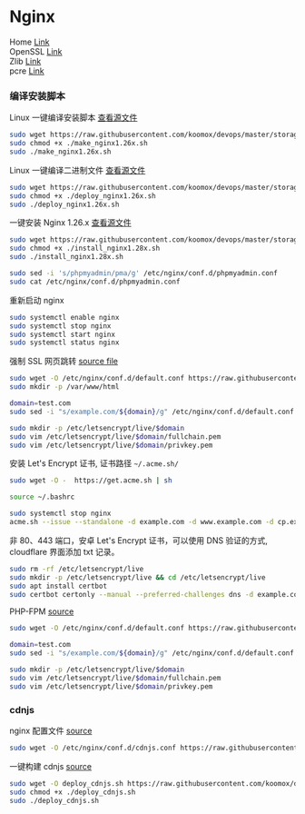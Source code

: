 # Nginx            
Home [Link](https://nginx.org/en/download.html)          
OpenSSL [Link](https://www.openssl.org/source/)         
Zlib [Link](https://zlib.net/)       
pcre [Link](https://ftp.pcre.org/pub/pcre/)         
### 编译安装脚本           
Linux 一键编译安装脚本 [查看源文件](/storage/linux/scripts/nginx/make_nginx1.26x.sh)     
```sh
sudo wget https://raw.githubusercontent.com/koomox/devops/master/storage/linux/scripts/nginx/make_nginx1.26x.sh
sudo chmod +x ./make_nginx1.26x.sh
sudo ./make_nginx1.26x.sh
```
Linux 一键编译二进制文件 [查看源文件](/storage/linux/scripts/nginx/deploy_nginx1.26x.sh)     
```sh
sudo wget https://raw.githubusercontent.com/koomox/devops/master/storage/linux/scripts/nginx/deploy_nginx1.26x.sh
sudo chmod +x ./deploy_nginx1.26x.sh
sudo ./deploy_nginx1.26x.sh
```       
一键安装 Nginx 1.26.x [查看源文件](/storage/linux/scripts/nginx/install_nginx1.28x.sh)         
```sh
sudo wget https://raw.githubusercontent.com/koomox/devops/master/storage/linux/scripts/nginx/install_nginx1.28x.sh
sudo chmod +x ./install_nginx1.28x.sh
sudo ./install_nginx1.28x.sh
```
```sh
sudo sed -i 's/phpmyadmin/pma/g' /etc/nginx/conf.d/phpmyadmin.conf
sudo cat /etc/nginx/conf.d/phpmyadmin.conf
```
重新启动 nginx       
```sh
sudo systemctl enable nginx
sudo systemctl stop nginx
sudo systemctl start nginx
sudo systemctl status nginx
```   
强制 SSL 网页跳转 [source file](/storage/linux/scripts/nginx/conf.d/default_force.conf)                         
```sh
sudo wget -O /etc/nginx/conf.d/default.conf https://raw.githubusercontent.com/koomox/devops/master/storage/linux/scripts/nginx/conf.d/default_force.conf
sudo mkdir -p /var/www/html

domain=test.com
sudo sed -i "s/example.com/${domain}/g" /etc/nginx/conf.d/default.conf

sudo mkdir -p /etc/letsencrypt/live/$domain
sudo vim /etc/letsencrypt/live/$domain/fullchain.pem
sudo vim /etc/letsencrypt/live/$domain/privkey.pem
```
安装 Let's Encrypt 证书, 证书路径 `~/.acme.sh/`            
```sh
sudo wget -O -  https://get.acme.sh | sh

source ~/.bashrc

sudo systemctl stop nginx
acme.sh --issue --standalone -d example.com -d www.example.com -d cp.example.com
```
非 80、443 端口，安卓 Let's Encrypt 证书，可以使用 DNS 验证的方式, cloudflare 界面添加 txt 记录。           
```sh
sudo rm -rf /etc/letsencrypt/live
sudo mkdir -p /etc/letsencrypt/live && cd /etc/letsencrypt/live
sudo apt install certbot
sudo certbot certonly --manual --preferred-challenges dns -d example.com --register-unsafely-without-email
```
PHP-FPM [source](/storage/linux/scripts/nginx/conf.d/nginx-ssl-fpm.conf)                
```sh
sudo wget -O /etc/nginx/conf.d/default.conf https://raw.githubusercontent.com/koomox/devops/master/storage/linux/scripts/nginx/conf.d/nginx-ssl-fpm.conf

domain=test.com
sudo sed -i "s/example.com/${domain}/g" /etc/nginx/conf.d/default.conf

sudo mkdir -p /etc/letsencrypt/live/$domain
sudo vim /etc/letsencrypt/live/$domain/fullchain.pem
sudo vim /etc/letsencrypt/live/$domain/privkey.pem
```
### cdnjs         
nginx 配置文件 [source](/storage/linux/scripts/nginx/conf.d/cdnjs.conf)           
```sh
sudo wget -O /etc/nginx/conf.d/cdnjs.conf https://raw.githubusercontent.com/koomox/devops/master/storage/linux/scripts/nginx/conf.d/cdnjs.conf
```
一键构建 cdnjs [source](/storage/linux/scripts/cdnjs/deploy.sh)          
```sh
sudo wget -O deploy_cdnjs.sh https://raw.githubusercontent.com/koomox/devops/master/storage/linux/scripts/cdnjs/deploy.sh
sudo chmod +x ./deploy_cdnjs.sh
sudo ./deploy_cdnjs.sh
```